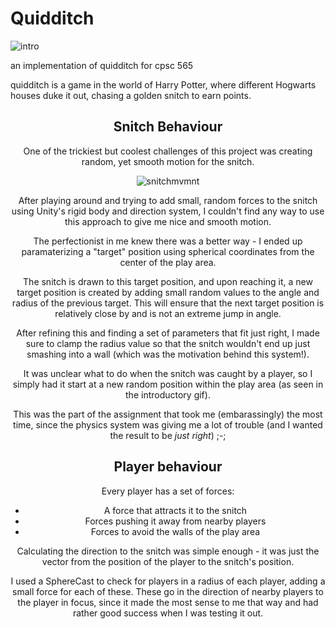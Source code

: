 # Quidditch

![intro](https://media.giphy.com/media/E807dDxYuoZ6QCxg3C/giphy.gif)

 an implementation of quidditch for cpsc 565


quidditch is a game in the world of Harry Potter, where different Hogwarts houses duke it out, chasing a golden snitch to earn points.

<div align="center">

## Snitch Behaviour

One of the trickiest but coolest challenges of this project was creating random, yet smooth motion for the snitch. 


![snitchmvmnt](https://media.giphy.com/media/Sh5ZyrcP4BI5jpXVAc/giphy.gif)

After playing around and trying to add small, random forces to the snitch using Unity's rigid body and direction system, I couldn't find any way to use this approach to give me nice and smooth motion. 

The perfectionist in me knew there was a better way - I ended up paramaterizing a "target" position using spherical coordinates from the center of the play area. 

The snitch is drawn to this target position, and upon reaching it, a new target position is created by adding small random values to the angle and radius of the previous target. This will ensure that the next target position is relatively close by and is not an extreme jump in angle. 

After refining this and finding a set of parameters that fit just right, I made sure to clamp the radius value so that the snitch wouldn't end up just smashing into a wall (which was the motivation behind this system!).

It was unclear what to do when the snitch was caught by a player, so I simply had it start at a new random position within the play area (as seen in the introductory gif).

This was the part of the assignment that took me (embarassingly) the most time, since the physics system was giving me a lot of trouble (and I wanted the result to be *just right*) ;-; 

## Player behaviour

Every player has a set of forces:

- A force that attracts it to the snitch
- Forces pushing it away from nearby players
- Forces to avoid the walls of the play area

Calculating the direction to the snitch was simple enough - it was just the vector from the position of the player to the snitch's position. 

I used a SphereCast to check for players in a radius of each player, adding a small force for each of these. These go in the direction of nearby players to the player in focus, since it made the most sense to me that way and had rather good success when I was testing it out. 

</div>
